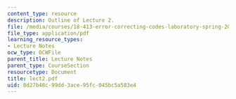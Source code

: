 ```yaml
---
content_type: resource
description: Outline of Lecture 2.
file: /media/courses/18-413-error-correcting-codes-laboratory-spring-2004/8d27b48c99dd3ace95fc045bc5a583e4_lect2.pdf
file_type: application/pdf
learning_resource_types:
- Lecture Notes
ocw_type: OCWFile
parent_title: Lecture Notes
parent_type: CourseSection
resourcetype: Document
title: lect2.pdf
uid: 8d27b48c-99dd-3ace-95fc-045bc5a583e4
---
```

